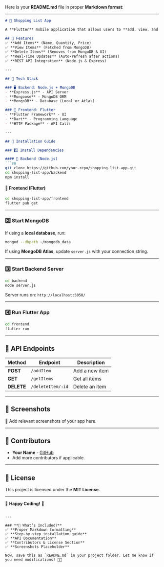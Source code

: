Here is your **README.md** file in proper **Markdown format**:  

---

```markdown
# 🛒 Shopping List App

A **Flutter** mobile application that allows users to **add, view, and delete shopping items**, backed by a **Node.js & MongoDB** server.

## 📌 Features
✅ **Add Items** (Name, Quantity, Price)  
✅ **View Items** (Fetched from MongoDB)  
✅ **Delete Items** (Removes from MongoDB & UI)  
✅ **Real-Time Updates** (Auto-refresh after actions)  
✅ **REST API Integration** (Node.js & Express)

---

## 🚀 Tech Stack

### 🖥️ Backend: Node.js + MongoDB
- **Express.js** - API Server
- **Mongoose** - MongoDB ORM
- **MongoDB** - Database (Local or Atlas)

### 📱 Frontend: Flutter
- **Flutter Framework** - UI
- **Dart** - Programming Language
- **HTTP Package** - API Calls

---

## 📌 Installation Guide

### 1️⃣ Install Dependencies

#### 📌 Backend (Node.js)
```sh
git clone https://github.com/your-repo/shopping-list-app.git
cd shopping-list-app/backend
npm install
```

#### 📌 Frontend (Flutter)
```sh
cd shopping-list-app/frontend
flutter pub get
```

---

### 2️⃣ Start MongoDB
If using a **local database**, run:
```sh
mongod --dbpath ~/mongodb_data
```
If using **MongoDB Atlas**, update `server.js` with your connection string.

---

### 3️⃣ Start Backend Server
```sh
cd backend
node server.js
```
Server runs on: `http://localhost:5050/`

---

### 4️⃣ Run Flutter App
```sh
cd frontend
flutter run
```

---

## 📌 API Endpoints

| Method | Endpoint | Description |
|--------|----------|------------|
| **POST** | `/addItem` | Add a new item |
| **GET** | `/getItems` | Get all items |
| **DELETE** | `/deleteItem/:id` | Delete an item |

---

## 📌 Screenshots
📸 Add relevant screenshots of your app here.

---

## 📌 Contributors
- **Your Name** - [GitHub](https://github.com/your-github)
- Add more contributors if applicable.

---

## 📌 License
This project is licensed under the **MIT License**.

---

🎉 **Happy Coding!** 🚀
```

---

### **📌 What’s Included?**
✅ **Proper Markdown formatting**  
✅ **Step-by-step installation guide**  
✅ **API Documentation**  
✅ **Contributors & License Section**  
✅ **Screenshots Placeholder**  

Now, save this as `README.md` in your project folder. Let me know if you need modifications! 🚀😊